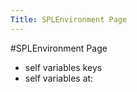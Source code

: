 ---Title: SPLEnvironment Page---#SPLEnvironment Page- self variables keys- self variables at: